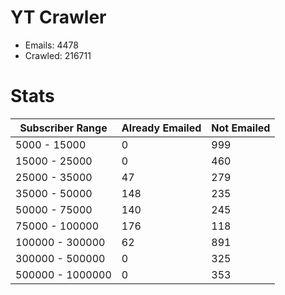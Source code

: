 # YT Crawler
- Emails: 4478
- Crawled: 216711

# Stats
| Subscriber Range  | Already Emailed | Not Emailed |
|-------|-------|-------|
| 5000 - 15000 | 0 | 999 |
| 15000 - 25000 | 0 | 460 |
| 25000 - 35000 | 47 | 279 |
| 35000 - 50000 | 148 | 235 |
| 50000 - 75000 | 140 | 245 |
| 75000 - 100000 | 176 | 118 |
| 100000 - 300000 | 62 | 891 |
| 300000 - 500000 | 0 | 325 |
| 500000 - 1000000 | 0 | 353 |
